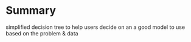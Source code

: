 # Summary
simplified decision tree to help users decide on an a good model to use based on the problem & data

